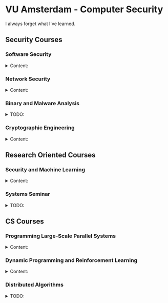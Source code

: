 # VU Amsterdam - Computer Security

I always forget what I've learned.

## Security Courses

### Software Security

<details>
<summary>Content:</summary>

- Vulnerabilities and Attacks:
  + Buffer overflow
  + Integer overflow
  + Uninitialized variables
  + C++ Type Confusion
  + Format strings
  + Shellcode injection
  + ROP
  + Blind ROP
  + DOP
  + Use After Free
  + Double Free
- Defenses:
  + Canary
  + DEP
  + ASLR
  + Shadow Stack
  + CFI 
- Web Security:
  + Session fixation
  + XXS, CSRF
  + SSRF, XXE
  + HTTP request Smuggling
  + SQLI
  + Type juggling
  + Command injection
  + SOP, CSP, CORS
- Automatic Exploits Generation:
  + Fuzzing (Generation, Mutational)
  + Kernel exploits with Spectre
  + Sanitizers (ASan, TSan, UBSan, ...)

Most interesting papers:

- Unwinding The Stack For Fun and Profit
- The Dynamics of Innocent Flesh on the Bone: Code Reuse Ten Years Later
- DangZero: Efficient Use-After-Free Detection via Direct Page Table Access
- FloatZone: Accelerating Memory Error Detection using the Floating Point Unit
- Speculative Probing: Hacking Blind in the Spectre Era
- Hacking Blind

</details>

### Network Security

<details>
<summary>Content:</summary>

- TCP attacks:
  + Sniffing
  + Spoofing (on-path, off-path)
  + Joncheray-style hijacking
- DoS attacks:
  + Fragmentation
  + SYN flooding
  + Botnets
  + Amplifiers
  + Detection (Sketches)
- DNS attacks:
  + Simple (Kaminsky, Birthday attack)
  + Advanced
- DNS enhancements:
  + DNSSEC
  + DoH
  + ODNS
  + Paged DNS
- PKI:
  + Certificates
  + Certificates types
  + Certificates validation and revocation
  + TLS
  + CT Logs
- CDN
- BGP:
  + Prefix hijacking
  + IRR
  + RPKI
  + Spoofing and filtering strategies
- Censorship:
  + GFW
  + Evasion (Geneva, VPNs)

Most interesting papers:
  + Off-Path TCP Exploits: Global Rate Limit Considered Dangerous
  + Off-Path TCP Exploits of the Mixed IPID Assignment
  + DNS Cache Poisoning Attack Reloaded: Revolutions with Side Channels
  + DNS Cache Poisoning Attack: Resurrections with Side Channel
  + DNS Cache Poisoning Attack Reloaded: Revolutions with Side Channels
  + How Great is the Great Firewall? Measuring China’s DNS Censorship
  + Weaponizing Middleboxes for TCP Reflected Amplification
  + Detection, Classification, and Analysis of Inter-Domain Traffic with Spoofed Source IP Addresses
  + An End-to-End Measurement of Certificate Revocation in the Web’s PKI
  + Geneva: Evolving Censorship Evasion Strategies
</details>


### Binary and Malware Analysis

<details>
<summary>TODO:</summary>
</details>

### Cryptographic Engineering

<details>
<summary>Content:</summary>

- Mathematics:
  + GCD, XGCD
  + Groups, Rings, Galois Fields
- RISC-V ISA
- Software Optimizations:
  + AES Tbox
  + Multiprecision arithmetic
  + Bitslicing
- Hardware Design:
  + Flow (Synthesis, Simulation, Place & Route)
  + Optimizations:
    * Area
    * Energy
    * Scan Registers
- Hardware Attacks:
  + Cache timing
  + Power Analysis (CPA)
  + Templates
  + Fault injection
  + Information Theory (Entropy, mutual information)
  + Countermeasures:
    * Masking (Boolean with ISW)
    * Hiding (WDDL, MDPL)
    * Time, space, information redundancy
- PUFs
- LWE

Most interesting papers:
  + Atomic-AES: A Compact Implementation of the AES Encryption/Decryption Core
  + Pushing the Limits: A Very Compact and a Threshold Implementation of AES
  + Midori: A Block Cipher for Low Energy
  + Cache-timing attacks on AES
  + Correlation Power Analysis with a Leakage Mode
  + Efficient Template Attacks
  + Differential Fault Analysis on A.E.S

</details>

## Research Oriented Courses

### Security and Machine Learning

<details>
<summary>Content:</summary>

 - Gradient Descent
 - Stochastic Gradient Descent
 - Goal, Variance, Bias, Diversity
 - Classification and Regression
 - RNNs and LSTM
 - LLMs (Embedding, Vector Representation, BERT, Trustworthiness)
 - APUF, iPUF
 - ML Analaysis of PUFs
 - Poisoning Attacks
 - XAI
 - Differential Privacy
 - Fairness and Bias
 - Trusted Computing Base (e.g enclaves)
 - Secure Multi Party Computation and Oblivious Transfer
 - Brain Computer Interface and Idealized Computing

##### Papers

This is a non-exhaustive list of papers that I read for the assignments,
provided by the professor or found by myself.
There are other papers that we have analyzed during the lectures, and other topics
that could be investigated for the assignments.

ML based cryptanalysis:
 - Differential cryptanalysis of DES-like cryptosystems
 - Improving Attacks on Round-Reduced Speck32/64 using Deep Learning
 - An Assessment of Differential- Neural Distinguishers
 - A deep learning aided differential distinguisher improvement framework with more lightweight and universality

XAI:
 - Post hoc Explanations may be Ineffective for Detecting Unknown Spurious Correlation
 - Sanity Checks for Saliency Maps
 - Assessing the (Un)Trustworthiness of Saliency Maps for Localizing Abnormalities in Medical Imaging
 - Guided Integrated Gradients: An Adaptive Path Method for Removing Noise
 - Beyond interpretability: developing a language to shape our relationships with AI.
 - SmoothGrad: removing noise by adding noise

Data Extraction Attacks on LLMs:
 - Training a Helpful and Harmless Assistant with Reinforcement Learning from Human Feedback
 - Extracting Training Data from Large Language Models
 - Quantifying Memorization Across Neural Language Models
 - Trustworthy LLMs: a Survey and Guideline for Evaluating Large Language Models’ Alignment
 - Scalable Extraction of Training Data from (Production) Language Models
 - Membership Inference Attacks against Machine Learning Models

Large Scale Cybernetic/AGI Infrastructure:
 - Advances and open problems in federated learning
 - Blockchain and Federated Learning for Privacy-Preserved Data Sharing in Industrial IoT
 - An integrated brain-machine interface platform with thousands of channels
 - A Survey of Published Attacks on Intel SGX
 - Explainable Artificial Intelligence (XAI): What we know and what is left to attain Trustworthy Artificial Intelligence
 - Targeted backdoor attacks on deep learning systems using data poisoning
 - Split-brain: what we know now and why this is important for understanding consciousness
 - Artificial general intelligence: concept, state of the art, and future prospects
 - The combination of brain-computer interfaces and artificial intelligence: applications and challenges

Ethics And Morality in Security and AI:
 - The moral character of cryptographic work
 - The Russell-Einstein Manifesto
 - What happened to the crypto dream?
 - NSA Spying on America
 - A survey on bias and fairness in machine learning
 - Fairness in machine learning: Lessons from political philosophy
 - Gender shades: Intersectional accuracy disparities in commercial gender classification
 - How do fairness definitions fare? Examining public attitudes towards algorithmic definitions of fairness
 - The Road to Digital Unfreedom: How Artificial Intelligence Is Reshaping Repression
 - The global expansion of AI surveillance
 - The debate on the ethics of AI in health care: a reconstruction and critical review
 - Ai in finance: challenges, techniques, and opportunities
 - Deep neural networks improve radiologists
 - Diagnostic evaluation of a deep learning model for optical diagnosis of colorectal cancer
 - End-to-end lung cancer screening with three-dimensional deep learning on low-dose chest computed tomography
 - Detection of brain activation in unresponsive patients with acute brain injury
</details>


### Systems Seminar

<details>
<summary>TODO:</summary>
</details>

## CS Courses

### Programming Large-Scale Parallel Systems

<details>
<summary>Content:</summary>

- Processors Topologies (Mesh, Tree, Hypercube)
- Parallel Machines (Processor arrays, GPUs, NUMA, DSM)
- Parallel Algorithms:
  + Matrix Multiplication
  + Successive Over Relaxation
  + All-pairs Shorts Paths
  + Solving Linear Equations (Jacobi, Gaussian)
  + Solving Partial Differential Equations (Conjucate gradient method)
  + Traveling Salesperson Problem
  + Barnes-Hut (with Cost model and Costzones)
  + Transposition Driven Scheduling
- Performance Metrics:
  + Linear, Super linear speedup
  + Amdahl's Law
  + Weak and Strong scalability
- MPI:
  + Sync/Async
  + Buffered/Unbuffered
  + Ready
  + Blocking/Non-Blocking
  + Global Operations (Barrier, Bcast, Gather, Scatter, Reduce)
- Julia:
  + Tasks
  + Sync/Async
  + Channels
  + Distributed computing (Workers, Remote channels, Spawn/Fetch)
  + MPI.jl

</details>

### Dynamic Programming and Reinforcement Learning

<details>
<summary>Content:</summary>

- Finite Horizon
- Dynamic Programming
- Bellman-Ford
- Knapsack
- Stochastic Knapsack
- Revenue Management
- Markov Chains
- Poisson and Bellman Equations
- Discounting
- Semi-Markov Process
- Exploration Policies (Thompson Sampling, greedy)
- Gittins Index
- Contextual bandits
- Monte-Carlo Tree Search
- Deep Learning
- Q-Learning
- Policy Gradient methods
</details>

### Distributed Algorithms

<details>
<summary>TODO:</summary>
</details>

